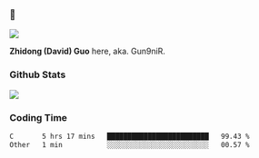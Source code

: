 ### 👋

![](https://komarev.com/ghpvc/?username=Gun9niR&label=Total+Views)

**Zhidong (David) Guo** here, aka. Gun9niR.

### Github Stats

<img src="https://github-readme-stats.vercel.app/api?username=Gun9niR&count_private=true&show_icons=true&theme=vue-dark&hide_title=true">

### Coding Time

<!--START_SECTION:waka-->

```txt
C       5 hrs 17 mins   █████████████████████████   99.43 %
Other   1 min           ░░░░░░░░░░░░░░░░░░░░░░░░░   00.57 %
```

<!--END_SECTION:waka-->
